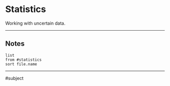 # Statistics
Working with uncertain data.

---

## Notes

```dataview
list
from #statistics
sort file.name
```

---
#subject